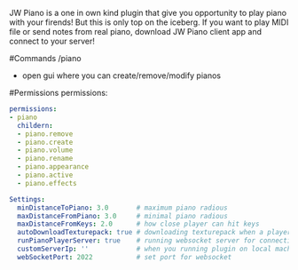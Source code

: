 JW Piano is a one in own kind plugin that give you opportunity to play piano with your firends! But this is only top on the iceberg.
If you want to play MIDI file or send notes from real piano, download JW Piano client app and connect to your server!


#Commands
/piano
  - open gui where you can create/remove/modify pianos

#Permissions
permissions:
```yaml
permissions:
- piano
  childern:
  - piano.remove
  - piano.create
  - piano.volume
  - piano.rename
  - piano.appearance
  - piano.active
  - piano.effects
```




```yaml
Settings:
  minDistanceToPiano: 3.0       # maximum piano radious
  maxDistanceFromPiano: 3.0     # minimal piano radious
  maxDistanceFromKeys: 2.0      # how close player can hit keys
  autoDownloadTexturepack: true # downloading texturepack when a player join
  runPianoPlayerServer: true    # running websocket server for connecting player with JW Piano client
  customServerIp: ''            # when you running plugin on local machine set this to 'localhost'
  webSocketPort: 2022           # set port for websocket
```




